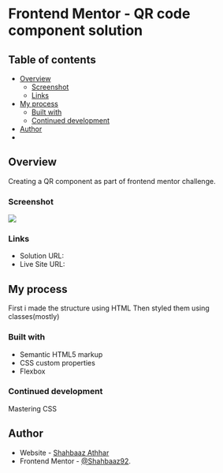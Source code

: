 # Frontend Mentor - QR code component solution

## Table of contents

- [Overview](#overview)
  - [Screenshot](#screenshot)
  - [Links](#links)
- [My process](#my-process)
  - [Built with](#built-with)
  - [Continued development](#continued-development)
- [Author](#author)
-

## Overview

Creating a QR component as part of frontend mentor challenge.

### Screenshot

![](./qr-code-screenshot.png.jpg)

### Links

- Solution URL: [](https://github.com/Shahbaaz92/qr-code-component-widget)
- Live Site URL: [](https://qr-component-widget-shahbaaz.netlify.app/com)

## My process

First i made the structure using HTML
Then styled them using classes(mostly)

### Built with

- Semantic HTML5 markup
- CSS custom properties
- Flexbox

### Continued development

Mastering CSS

## Author

- Website - [Shahbaaz Athhar](https://github.com/Shahbaaz92)
- Frontend Mentor - [@Shahbaaz92](https://www.frontendmentor.io/profile/Shahbaaz92).
